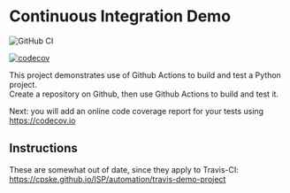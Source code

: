 Continuous Integration Demo
============================
![GitHub CI](https://github.com/kulisarawiangin/demo-pyci/actions/workflows/python-app.yml/badge.svg)

[![codecov](https://codecov.io/gh/kulisarawiangin/demo-pyci/branch/main/graph/badge.svg?token=OAOWAQ0582)](https://codecov.io/gh/kulisarawiangin/demo-pyci)


This project demonstrates use of Github Actions to build and test a Python project.  
Create a repository on Github, then use Github Actions to build and test it.

Next: you will add an online code coverage report for your tests using <https://codecov.io>

## Instructions

These are somewhat out of date, since they apply to Travis-CI:
<https://cpske.github.io/ISP/automation/travis-demo-project>


